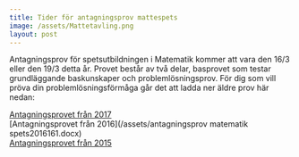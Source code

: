 ```yaml
---
title: Tider för antagningsprov mattespets
image: /assets/Mattetavling.png
layout: post
---
```


Antagningsprov för spetsutbildningen i Matematik kommer att vara den 16/3 eller den 19/3 detta år. Provet består av två delar, basprovet som testar grundläggande baskunskaper och problemlösningsprov. 
För dig som vill pröva din problemlösningsförmåga går det att ladda ner äldre prov här nedan:

[Antagningsprovet från 2017](/assets/masint171.docx)
<br>
[Antagningsprovet från 2016](/assets/antagningsprov matematik spets2016161.docx)
<br>
[Antagningsprovet från 2015](/assets/masint151.docx)
